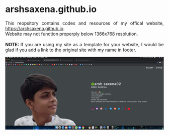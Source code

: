 # arshsaxena.github.io
<p align="justify">This reopsitory contains codes and resources of my offical website, <a href="https://arshsaxena.github.io">https://arshsaxena.github.io</a>.
<br>
Website may not function properply below 1366x768 resolution.
<br><br>
<b>NOTE: </b>If you are using my site as a template for your website, I would be glad if you add a link to the original site with my name in footer.</p>
<img align="center" src="https://raw.githubusercontent.com/arshsaxena/arshsaxena.github.io/main/repository-readme-resources/imgs/website-screenshot-macos-catalina.PNG">

